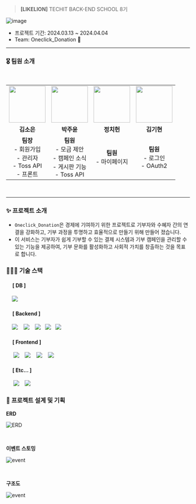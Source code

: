 > **[LIKELION]** TECHIT BACK-END SCHOOL 8기

![image](https://github.com/likelion-backend8th-5team/Oneclick_Donation/blob/main/OneclickDonation/assets/oneclick_donation.png)

- 프로젝트 기간: 2024.03.13 ~ 2024.04.04
- Team: Oneclick_Donation 🤍

---


### 🎖️  팀원 소개
<br>
<div align="center"> 
<table>
    <tr>
        <td align="center">
            <a>
            </a>
                <img src="https://github.com/likelion-backend8th-5team/Oneclick_Donation/blob/main/OneclickDonation/assets/profile.png" width="100px" />
        </td>
        <td align="center">
            <a>
                <img src="https://github.com/likelion-backend8th-5team/Oneclick_Donation/blob/main/OneclickDonation/assets/bagjuyun.png" width="100px" />
            </a>
        </td>
        <td align="center">
            <a>
                <img src="https://github.com/likelion-backend8th-5team/Oneclick_Donation/blob/main/OneclickDonation/assets/chi.png" width="100px" />
            </a>
        </td>
        <td align="center">
            <a>
                <img src="https://github.com/likelion-backend8th-5team/Oneclick_Donation/blob/main/OneclickDonation/assets/images.png" width="100px" />
            </a>
        </td>
    </tr>
    <tr>
        <td align="center">
            <b>김소은</b>
        </td>
        <td align="center">
            <b>박주윤</b>
        </td>
        <td align="center">
            <b>정치헌</b>
        </td>
        <td align="center">
            <b>김기현</b>
        </td>
    </tr>
  <tr>
        <td align="center">
            <b>팀장</b>
            <br>
            - 회원가입 <br>
            - 관리자 <br>
            - Toss API <br>
            - 프론트 
        </td>
        <td align="center">
            <b>팀원</b>
            <br>
            - 모금 제안 <br>
            - 캠페인 소식 <br>
            - 게시판 기능 <br>
            - Toss API
        </td>
        <td align="center">
            <b>팀원</b>
            <br>
            - 마이페이지
        </td>
        <td align="center">
           <b>팀원</b>
            <br>
            - 로그인 <br>
            - OAuth2
        </td>
    </tr>
</table>
</div>
<br>

---

### ✨ 프로젝트 소개


- `Oneclick_Donation`은 경제에 기여하기 위한 프로젝트로 기부자와 수혜자 간의 연결을 강화하고, 기부 과정을 투명하고 효율적으로 만들기 위해 만들어 졌습니다. 
- 이 서비스는 기부자가 쉽게 기부할 수 있는 결제 시스템과 기부 캠페인을 관리할 수 있는 기능을 제공하여, 기부 문화를 활성화하고 사회적 가치를 창출하는 것을 목표로 합니다.


### 👩🏻‍💻 기술 스택 

#### &nbsp;　[ DB ]
&nbsp;&nbsp;&nbsp; <img src="https://img.shields.io/badge/SQLite-003B57?style=flat-square&logo=sqlite&logoColor=white"/>

#### &nbsp;　[ Backend ]

&nbsp;&nbsp;&nbsp; <img src="https://img.shields.io/badge/Java 17-FF160B?style=flat-square&logo=java&logoColor=white"/>&nbsp;&nbsp;&nbsp; <img src="https://img.shields.io/badge/Spring Boot-6DB33F?style=flat-square&logo=springboot&logoColor=white"/>&nbsp;&nbsp;&nbsp; <img src="https://img.shields.io/badge/Spring Security-6DB33F?style=flat&logo=springsecurity&logoColor=white&color=darkgreen"/>&nbsp;&nbsp;&nbsp;<img src="https://img.shields.io/badge/JsonWebToken-000000?style=flat-square&logo=JSON Web Tokens&logoColor=white"/>&nbsp;&nbsp;&nbsp;<img src="https://img.shields.io/badge/JPA-088142?style=flat-square&logo=jpa&logoColor=white"/>

#### &nbsp;　[ Frontend ]

&nbsp;&nbsp;&nbsp;&nbsp; <img src="https://img.shields.io/badge/HTML5-E34F26?style=flat&logo=HTML5&logoColor=white">&nbsp;&nbsp;&nbsp;&nbsp;<img src="https://img.shields.io/badge/CSS-1572B6?style=flat&logo=CSS3&logoColor=white&color=darkblue">&nbsp;&nbsp;&nbsp;&nbsp;<img src="https://img.shields.io/badge/JavaScript-F7DF1E?style=flat&logo=JavaScript&logoColor=black">&nbsp;&nbsp;&nbsp;&nbsp;<img src="https://img.shields.io/badge/Thymeleaf-005F0F?style=flat-square&logo=thymeleaf&logoColor=white"/>

#### &nbsp;　[ Etc... ]

&nbsp;&nbsp;&nbsp;&nbsp; <img src="https://img.shields.io/badge/GitHub-181717?style=flat-square&logo=github&logoColor=white"/>&nbsp;&nbsp;&nbsp;&nbsp;<img src="https://img.shields.io/badge/Notion-000000?style=flat-square&logo=notion&logoColor=white"/>

### 📝 프로젝트 설계 및 기획


<strong>ERD</strong>

![ERD](https://github.com/likelion-backend8th-5team/Oneclick_Donation/blob/main/OneclickDonation/assets/ERD.png)


<br>


<strong>이벤트 스토밍</strong>

![event](https://github.com/likelion-backend8th-5team/Oneclick_Donation/blob/main/OneclickDonation/assets/event.png)



<br>


<strong>구조도</strong>

![event](https://github.com/likelion-backend8th-5team/Oneclick_Donation/blob/main/OneclickDonation/assets/gujodo.png)


